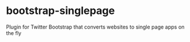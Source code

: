 bootstrap-singlepage
====================

Plugin for Twitter Bootstrap that converts websites to single page apps on the fly
